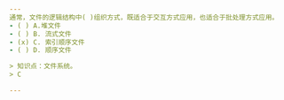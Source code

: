```yaml
---
通常，文件的逻辑结构中( )组织方式，既适合于交互方式应用，也适合于批处理方式应用。
- ( ) A.堆文件 
- ( ) B. 流式文件 
- (x) C. 索引顺序文件 
- ( ) D. 顺序文件

> 知识点：文件系统。
> C

---
```

